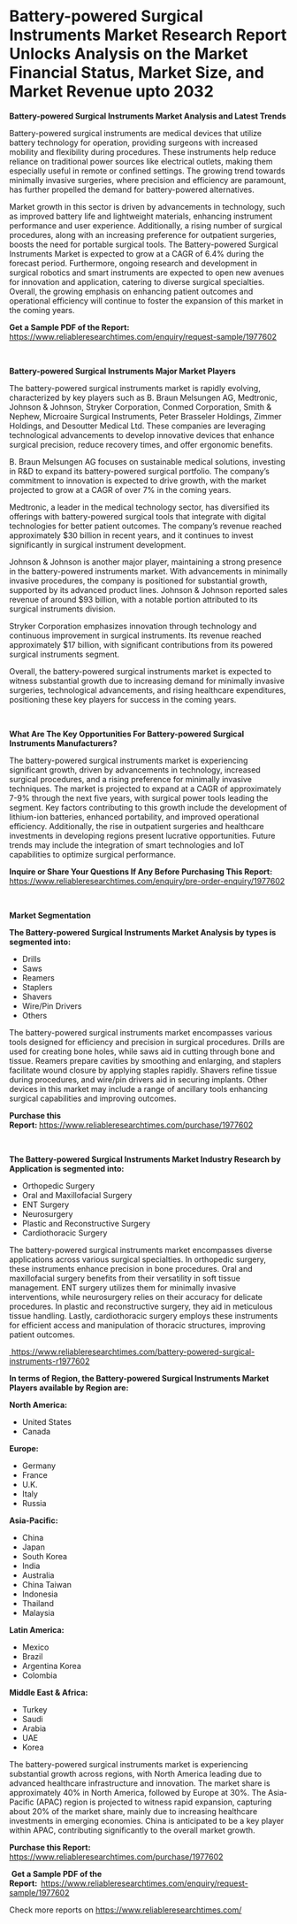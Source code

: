<p><h1>Battery-powered Surgical Instruments Market Research Report Unlocks Analysis on the Market Financial Status, Market Size, and Market Revenue upto 2032</h1></p><p><strong>Battery-powered Surgical Instruments Market Analysis and Latest Trends</strong></p>
<p><p>Battery-powered surgical instruments are medical devices that utilize battery technology for operation, providing surgeons with increased mobility and flexibility during procedures. These instruments help reduce reliance on traditional power sources like electrical outlets, making them especially useful in remote or confined settings. The growing trend towards minimally invasive surgeries, where precision and efficiency are paramount, has further propelled the demand for battery-powered alternatives.</p><p>Market growth in this sector is driven by advancements in technology, such as improved battery life and lightweight materials, enhancing instrument performance and user experience. Additionally, a rising number of surgical procedures, along with an increasing preference for outpatient surgeries, boosts the need for portable surgical tools. The Battery-powered Surgical Instruments Market is expected to grow at a CAGR of 6.4% during the forecast period. Furthermore, ongoing research and development in surgical robotics and smart instruments are expected to open new avenues for innovation and application, catering to diverse surgical specialties. Overall, the growing emphasis on enhancing patient outcomes and operational efficiency will continue to foster the expansion of this market in the coming years.</p></p>
<p><strong>Get a Sample PDF of the Report:&nbsp;</strong> <a href="https://www.reliableresearchtimes.com/enquiry/request-sample/1977602?utm_campaign=2241&utm_medium=2&utm_source=Github&utm_content=ia&utm_term=05032025&utm_id=battery-powered-surgical-instruments">https://www.reliableresearchtimes.com/enquiry/request-sample/1977602</a></p>
<p>&nbsp;</p>
<p><strong>Battery-powered Surgical Instruments Major Market Players</strong></p>
<p><p>The battery-powered surgical instruments market is rapidly evolving, characterized by key players such as B. Braun Melsungen AG, Medtronic, Johnson & Johnson, Stryker Corporation, Conmed Corporation, Smith & Nephew, Microaire Surgical Instruments, Peter Brasseler Holdings, Zimmer Holdings, and Desoutter Medical Ltd. These companies are leveraging technological advancements to develop innovative devices that enhance surgical precision, reduce recovery times, and offer ergonomic benefits.</p><p>B. Braun Melsungen AG focuses on sustainable medical solutions, investing in R&D to expand its battery-powered surgical portfolio. The company’s commitment to innovation is expected to drive growth, with the market projected to grow at a CAGR of over 7% in the coming years.</p><p>Medtronic, a leader in the medical technology sector, has diversified its offerings with battery-powered surgical tools that integrate with digital technologies for better patient outcomes. The company’s revenue reached approximately $30 billion in recent years, and it continues to invest significantly in surgical instrument development.</p><p>Johnson & Johnson is another major player, maintaining a strong presence in the battery-powered instruments market. With advancements in minimally invasive procedures, the company is positioned for substantial growth, supported by its advanced product lines. Johnson & Johnson reported sales revenue of around $93 billion, with a notable portion attributed to its surgical instruments division.</p><p>Stryker Corporation emphasizes innovation through technology and continuous improvement in surgical instruments. Its revenue reached approximately $17 billion, with significant contributions from its powered surgical instruments segment.</p><p>Overall, the battery-powered surgical instruments market is expected to witness substantial growth due to increasing demand for minimally invasive surgeries, technological advancements, and rising healthcare expenditures, positioning these key players for success in the coming years.</p></p>
<p>&nbsp;</p>
<p><strong>What Are The Key Opportunities For Battery-powered Surgical Instruments Manufacturers?</strong></p>
<p><p>The battery-powered surgical instruments market is experiencing significant growth, driven by advancements in technology, increased surgical procedures, and a rising preference for minimally invasive techniques. The market is projected to expand at a CAGR of approximately 7-9% through the next five years, with surgical power tools leading the segment. Key factors contributing to this growth include the development of lithium-ion batteries, enhanced portability, and improved operational efficiency. Additionally, the rise in outpatient surgeries and healthcare investments in developing regions present lucrative opportunities. Future trends may include the integration of smart technologies and IoT capabilities to optimize surgical performance.</p></p>
<p><strong>Inquire or Share Your Questions If Any Before Purchasing This Report:</strong> <a href="https://www.reliableresearchtimes.com/enquiry/pre-order-enquiry/1977602?utm_campaign=2241&utm_medium=2&utm_source=Github&utm_content=ia&utm_term=05032025&utm_id=battery-powered-surgical-instruments">https://www.reliableresearchtimes.com/enquiry/pre-order-enquiry/1977602</a></p>
<p>&nbsp;</p>
<p><strong>Market Segmentation</strong></p>
<p><strong>The Battery-powered Surgical Instruments Market Analysis by types is segmented into:</strong></p>
<p><ul><li>Drills</li><li>Saws</li><li>Reamers</li><li>Staplers</li><li>Shavers</li><li>Wire/Pin Drivers</li><li>Others</li></ul></p>
<p><p>The battery-powered surgical instruments market encompasses various tools designed for efficiency and precision in surgical procedures. Drills are used for creating bone holes, while saws aid in cutting through bone and tissue. Reamers prepare cavities by smoothing and enlarging, and staplers facilitate wound closure by applying staples rapidly. Shavers refine tissue during procedures, and wire/pin drivers aid in securing implants. Other devices in this market may include a range of ancillary tools enhancing surgical capabilities and improving outcomes.</p></p>
<p><strong>Purchase this Report:&nbsp;</strong><a href="https://www.reliableresearchtimes.com/purchase/1977602?utm_campaign=2241&utm_medium=2&utm_source=Github&utm_content=ia&utm_term=05032025&utm_id=battery-powered-surgical-instruments">https://www.reliableresearchtimes.com/purchase/1977602</a></p>
<p>&nbsp;</p>
<p><strong>The Battery-powered Surgical Instruments Market Industry Research by Application is segmented into:</strong></p>
<p><ul><li>Orthopedic Surgery</li><li>Oral and Maxillofacial Surgery</li><li>ENT Surgery</li><li>Neurosurgery</li><li>Plastic and Reconstructive Surgery</li><li>Cardiothoracic Surgery</li></ul></p>
<p><p>The battery-powered surgical instruments market encompasses diverse applications across various surgical specialties. In orthopedic surgery, these instruments enhance precision in bone procedures. Oral and maxillofacial surgery benefits from their versatility in soft tissue management. ENT surgery utilizes them for minimally invasive interventions, while neurosurgery relies on their accuracy for delicate procedures. In plastic and reconstructive surgery, they aid in meticulous tissue handling. Lastly, cardiothoracic surgery employs these instruments for efficient access and manipulation of thoracic structures, improving patient outcomes.</p></p>
<p><a href="https://www.reliableresearchtimes.com/battery-powered-surgical-instruments-r1977602?utm_campaign=2241&utm_medium=2&utm_source=Github&utm_content=ia&utm_term=05032025&utm_id=battery-powered-surgical-instruments">&nbsp;https://www.reliableresearchtimes.com/battery-powered-surgical-instruments-r1977602</a></p>
<p><strong>In terms of Region, the Battery-powered Surgical Instruments Market Players available by Region are:</strong></p>
<p>
    <p> <strong> North America: </strong>
        <ul>
            <li>United States</li>
            <li>Canada</li>
        </ul>
        </p> 
    <p> <strong> Europe: </strong>
        <ul>
            <li>Germany</li>
            <li>France</li>
            <li>U.K.</li>
            <li>Italy</li>
            <li>Russia</li>
        </ul>
        </p> 
    <p> <strong> Asia-Pacific: </strong>
        <ul>
            <li>China</li>
            <li>Japan</li>
            <li>South Korea</li>
            <li>India</li>
            <li>Australia</li>
            <li>China Taiwan</li>
            <li>Indonesia</li>
            <li>Thailand</li>
            <li>Malaysia</li>
        </ul>
        </p> 
    <p> <strong> Latin America: </strong>
        <ul>
            <li>Mexico</li>
            <li>Brazil</li>
            <li>Argentina Korea</li>
            <li>Colombia</li>
        </ul>
        </p> 
    <p> <strong> Middle East & Africa: </strong>
        <ul>
            <li>Turkey</li>
            <li>Saudi</li>
            <li>Arabia</li>
            <li>UAE</li>
            <li>Korea</li>
        </ul>
    </p>
    </p>
<p><p>The battery-powered surgical instruments market is experiencing substantial growth across regions, with North America leading due to advanced healthcare infrastructure and innovation. The market share is approximately 40% in North America, followed by Europe at 30%. The Asia-Pacific (APAC) region is projected to witness rapid expansion, capturing about 20% of the market share, mainly due to increasing healthcare investments in emerging economies. China is anticipated to be a key player within APAC, contributing significantly to the overall market growth.</p></p>
<p><strong>Purchase this Report: </strong><a href="https://www.reliableresearchtimes.com/purchase/1977602?utm_campaign=2241&utm_medium=2&utm_source=Github&utm_content=ia&utm_term=05032025&utm_id=battery-powered-surgical-instruments">https://www.reliableresearchtimes.com/purchase/1977602</a></p>
<p>&nbsp;<strong>Get a Sample PDF of the Report:&nbsp;&nbsp;</strong><a href="https://www.reliableresearchtimes.com/enquiry/request-sample/1977602?utm_campaign=2241&utm_medium=2&utm_source=Github&utm_content=ia&utm_term=05032025&utm_id=battery-powered-surgical-instruments">https://www.reliableresearchtimes.com/enquiry/request-sample/1977602</a></p>
<p><strong></strong></p>
<p>Check more reports on <a href="https://www.reliableresearchtimes.com/?utm_campaign=2241&utm_medium=2&utm_source=Github&utm_content=ia&utm_term=05032025&utm_id=battery-powered-surgical-instruments">https://www.reliableresearchtimes.com/</a></p>